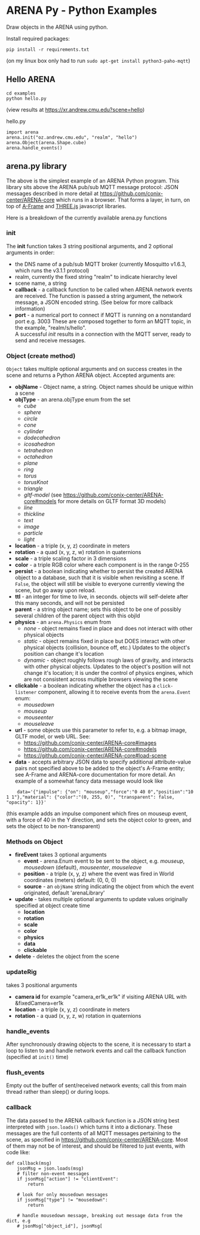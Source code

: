 # ARENA Py - Python Examples
Draw objects in the ARENA using python.

Install required packages:
```
pip install -r requirements.txt
```
(on my linux box only had to run `sudo apt-get install python3-paho-mqtt`)

## Hello ARENA
```
cd examples
python hello.py
```
(view results at https://xr.andrew.cmu.edu?scene=hello) 

hello.py
```
import arena
arena.init("oz.andrew.cmu.edu", "realm", "hello")
arena.Object(arena.Shape.cube)
arena.handle_events()
```
## arena.py library
The above is the simplest example of an ARENA Python program. This library sits above the ARENA pub/sub MQTT
message protocol: JSON messages described in more detail at https://github.com/conix-center/ARENA-core which runs in a browser. That forms a layer, in turn, on top of [A-Frame](https://aframe.io/) and [THREE.js](http://threejs.org/) javascript libraries.

Here is a breakdown of the currently available arena.py functions
### init
The **init** function takes 3 string positional arguments, and 2 optional arguments in order:
 * the DNS name of a pub/sub MQTT broker (currently Mosquitto v1.6.3, which runs the v3.1.1 protocol)
 * realm, currently the fixed string "realm" to indicate hierarchy level
 * scene name, a string
 * **callback** - a callback function to be called when ARENA network events are received. The function is passed a string argument, the network message, a JSON encoded string. (See below for more callback information)
 * **port** - a numerical port to connect if MQTT is running on a nonstandard port e.g. 3003
These are composed together to form an MQTT topic, in the example, "realm/s/hello".  
A successful *init* results in a connection with the MQTT server, ready to send and receive messages.
### Object (create method)
`Object` takes multiple optional arguments and on success creates in the scene and returns a Python ARENA object.
Accepted arguments are:  
  * **objName** - Object name, a string. Object names should be unique within a scene
  * **objType** - an arena.objType enum from the set
    - *cube*
    - *sphere*
    - *circle*
    - *cone*
    - *cylinder*
    - *dodecahedron*
    - *icosahedron*
    - *tetrahedron*
    - *octahedron*
    - *plane*
    - *ring*
    - *torus*
    - *torusKnot*
    - *triangle*
    - *gltf-model* (see https://github.com/conix-center/ARENA-core#models for more details on GLTF format 3D models)
    - *line*
    - *thickline*
    - *text*
    - *image*
    - *particle*
    - *light*
  * **location** - a triple (x, y, z) coordinate in meters
  * **rotation** - a quad (x, y, z, w) rotation in quaternions
  * **scale** - a triple scaling factor in 3 dimensions
  * **color** - a triple RGB color where each component is in the range 0-255
  * **persist** - a boolean indicating whether to persist the created ARENA object to a database, such that it is visible when revisiting a scene. If `False`, the object will still be visible to everyone currently viewing the scene, but go away upon reload.
  * **ttl** - an integer for time to live, in seconds. objects will self-delete after this many seconds, and will not be persisted
  * **parent** - a string object name; sets this object to be one of possibly several children of the parent object with this objId
  * **physics** - an `arena.Physics` enum from
    - *none* - object remains fixed in place and does not interact with other physical objects
    - *static* - object remains fixed in place but DOES interact with other physical objects (collision, bounce off, etc.) Updates to the object's position can change it's location
    - *dynamic* - object roughly follows rough laws of gravity, and interacts with other physical objects. Updates to the object's position will not change it's location; it is under the control of physics engines, which are not consistent across multiple browsers viewing the scene
  * **clickable** - a boolean indicating whether the object has a `click-listener` component, allowing it to receive events from the `arena.Event` enum:
    - *mousedown*
    - *mouseup*
    - *mouseenter*
    - *mouseleave*
  * **url** - some objects use this parameter to refer to, e.g. a bitmap image, GLTF model, or web URL. See:
    - https://github.com/conix-center/ARENA-core#images
    - https://github.com/conix-center/ARENA-core#models
    - https://github.com/conix-center/ARENA-core#load-scene
  * **data** - accepts arbitrary JSON data to specify additional attribute-value pairs not specified above to be added to the object's A-Frame entity; see A-Frame and ARENA-core documentation for more detail. An example of a somewhat fancy data message would look like
```
    data='{"impulse": {"on": "mouseup","force":"0 40 0","position":"10 1 1"},"material": {"color":"(0, 255, 0)", "transparent": false, "opacity": 1}}'
```
(this example adds an impulse component which fires on mouseup event, with a force of 40 in the Y direction, and sets the object color to green, and sets the object to be non-transparent)
### Methods on Object
  * **fireEvent** takes 3 optional arguments
    - **event** - arena.Enum event to be sent to the object, e.g. *mouseup*, *mousedown* (default), *mouseenter*, *mouseleave*
    - **position** - a triple (x, y, z) where the event was fired in World coordinates (meters) default: (0, 0, 0)
    - **source** - an `objName` string indicating the object from which the event originated, default 'arenaLibrary'
  * **update** - takes multiple optional arguments to update values originally specified at object create time
    - **location**
    - **rotation**
    - **scale**
    - **color**
    - **physics**
    - **data**
    - **clickable**
  * **delete** - deletes the object from the scene
### updateRig
takes 3 positional arguments
  * **camera id** for example "camera_er1k_er1k" if visiting ARENA URL with &fixedCamera=er1k
  * **location** - a triple (x, y, z) coordinate in meters
  * **rotation** - a quad (x, y, z, w) rotation in quaternions
### handle_events
After synchronously drawing objects to the scene, it is necessary to start a loop to listen to and handle network events and call the callback function (specified at `init()` time) 
### flush_events
Empty out the buffer of sent/received network events; call this from main thread rather than sleep() or during loops.
### callback
The data passed to the ARENA callback function is a JSON string best interpreted with `json.loads()` which turns it into a dictionary. These messages are the full contents of all MQTT messages pertaining to the scene, as specified in https://github.com/conix-center/ARENA-core. Most of them may not be of interest, and should be filtered to just events, with code like:
```
def callback(msg)
    jsonMsg = json.loads(msg)
    # filter non-event messages
    if jsonMsg["action"] != "clientEvent":
        return

    # look for only mousedown messages
    if jsonMsg["type"] != "mousedown":
        return
        
    # handle mousedown message, breaking out message data from the dict, e.g
    # jsonMsg["object_id"], jsonMsg[
